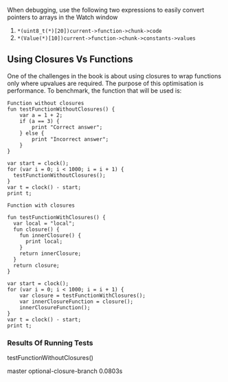 When debugging, use the following two expressions to easily convert pointers to arrays in the Watch window

1. `*(uint8_t(*)[20])current->function->chunk->code`
2. `*(Value(*)[10])current->function->chunk->constants->values`

## Using Closures Vs Functions
One of the challenges in the book is about using closures to wrap functions only where upvalues are required. The purpose of this optimisation is performance.
To benchmark, the function that will be used is:

```
Function without closures
fun testFunctionWithoutClosures() {
    var a = 1 + 2;
    if (a == 3) {
        print "Correct answer";
    } else {
        print "Incorrect answer";
    }
}

var start = clock();
for (var i = 0; i < 1000; i = i + 1) {
  testFunctionWithoutClosures();
}
var t = clock() - start;
print t;

Function with closures

fun testFunctionWithClosures() {
  var local = "local";
  fun closure() {
    fun innerClosure() {
      print local;
    }
    return innerClosure;
  }
  return closure;
}

var start = clock();
for (var i = 0; i < 1000; i = i + 1) {
    var closure = testFunctionWithClosures();
    var innerClosureFunction = closure();
    innerClosureFunction();
}
var t = clock() - start;
print t;
```

### Results Of Running Tests

testFunctionWithoutClosures()

master      optional-closure-branch
0.0803s     